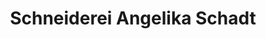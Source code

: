 ---
title: "Schneiderei Angelika Schadt"
url: /kassel/schneiderei-angelika-schadt/
shop: Schneiderei
---